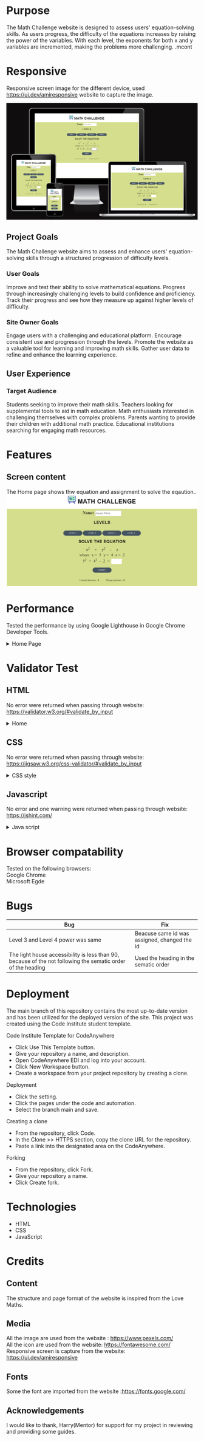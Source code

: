 # Purpose
  The Math Challenge website is designed to assess users' equation-solving skills. As users progress, the difficulty of the equations increases by raising the power of the variables. With each level, the exponents for both x and y variables are incremented, making the problems more challenging.
.mcont

# Responsive 
Responsive screen image for the different device, used https://ui.dev/amiresponsive website to capture the image. 

![Responsive screen](assets/images/responsive_read.png)


## Project Goals
 The Math Challenge website aims to assess and enhance users' equation-solving skills through a structured progression of difficulty levels.
### User Goals
Improve and test their ability to solve mathematical equations.
Progress through increasingly challenging levels to build confidence and proficiency.
Track their progress and see how they measure up against higher levels of difficulty.
### Site Owner Goals
Engage users with a challenging and educational platform.
Encourage consistent use and progression through the levels.
Promote the website as a valuable tool for learning and improving math skills.
Gather user data to refine and enhance the learning experience.
## User Experience
### Target Audience
Students seeking to improve their math skills.
Teachers looking for supplemental tools to aid in math education.
Math enthusiasts interested in challenging themselves with complex problems.
Parents wanting to provide their children with additional math practice.
Educational institutions searching for engaging math resources.

# Features
## Screen content
The Home page shows thw equation and assignment to solve the eqaution..
![Home screen](assets/images/home_page.png)
# Performance
Tested the performance by using Google Lighthouse in Google Chrome Developer Tools. <br>

<details><summary>Home Page</summary>
<img src="assets/images/home_performance.png">
</details>

# Validator Test
## HTML
 No error were returned when passing through website: https://validator.w3.org/#validate_by_input
<details><summary>Home</summary>
<img src="assets/images/home_checker.png">
</details>

## CSS
No error were returned when passing through website: https://jigsaw.w3.org/css-validator/#validate_by_input

<details><summary>CSS style</summary>
<img src="assets/images/css_style_checker.png">
</details>  

## Javascript
No error and one warning were returned when passing through website: https://jshint.com/

<details><summary>Java script</summary>
<img src="assets/images/jsscript_checker.png">
</details>  

# Browser compatability

Tested on the following browsers: <br>
Google Chrome <br>
Microsoft Egde 

# Bugs

| **Bug** | **Fix** |
| ----------- | ----------- |
| Level 3 and Level 4 power was same | Beacuse same id  was assigned, changed the id |
| The light house accessibility is less than 90, because of the not following the sematic order of the heading | Used the heading in the  sematic order |

# Deployment

The main branch of this repository contains the most up-to-date version and has been utilized for the deployed version of the site. This project was created using the Code Institute student template.

Code Institute Template for CodeAnywhere

  - Click Use This Template button.
  - Give your repository a name, and description.
  - Open CodeAnywhere EDI and log into your account.
  - Click New Workspace button.
  - Create a workspace from your project repository by creating a clone.

Deployment
  - Click the setting.
  - Click the pages under the code and automation.
  - Select the branch main and save. 

Creating a clone

  - From the repository, click Code.
  - In the Clone >> HTTPS section, copy the clone URL for the repository.
  - Paste a link into the designated area on the CodeAnywhere.

Forking

  - From the repository, click Fork.
  - Give your repository a name.
  - Click Create fork.

# Technologies
  - HTML 
  - CSS 
  - JavaScript 

# Credits

## Content

 The structure and page format of the website is inspired from the Love Maths.

## Media

All the image are used from the website : https://www.pexels.com/ <br>
All the icon are used from the website: https://fontawesome.com/ <br>
Responsive screen is capture from the website: https://ui.dev/amiresponsive

## Fonts

 Some the font are imported from the website :https://fonts.google.com/

## Acknowledgements

I would like to thank, Harry(Mentor) for support for my project in reviewing and providing some guides.